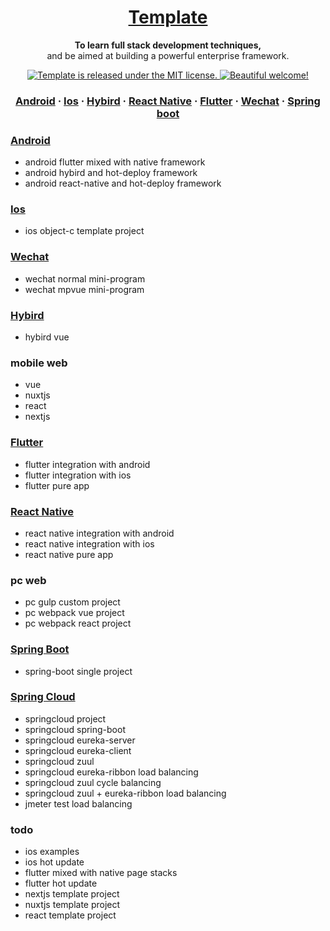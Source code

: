 <h1 align="center">
  <a href="https://reactnative.dev/">
    Template
  </a>
</h1>

<p align="center">
  <strong>To learn full stack development techniques,</strong><br>
  and be aimed at building a powerful enterprise framework.
</p>

<p align="center">
  <a href="https://github.com/krmao/template">
    <img src="https://img.shields.io/badge/license-MIT-blue.svg" alt="Template is released under the MIT license." />
  </a>
  <a href="https://github.com/krmao/template">
    <img src="https://img.shields.io/badge/krmao-welcome-brightgreen.svg" alt="Beautiful welcome!" />
  </a>
</p>

<h3 align="center">
  <a href="https://github.com/krmao/template/tree/androidx/mobile/android">Android</a>
  <span> · </span>
  <a href="https://github.com/krmao/template/tree/androidx/mobile/IOS">Ios</a>
  <span> · </span>
  <a href="https://github.com/krmao/template/tree/androidx/mobile/hybird_vue">Hybird</a>
  <span> · </span>
  <a href="https://github.com/krmao/template/tree/androidx/mobile/react_native">React Native</a>
  <span> · </span>
  <a href="https://github.com/krmao/template/tree/androidx/mobile/flutter_module">Flutter</a>
  <span> · </span>
  <a href="https://github.com/krmao/template/tree/androidx/mobile/wechat">Wechat</a>
  <span> · </span>
  <a href="https://github.com/krmao/template/tree/androidx/service/service-template">Spring boot</a>
</h3>

### <a href="https://github.com/krmao/template/tree/androidx/mobile/android">Android</a>
- android flutter mixed with native framework
- android hybird and hot-deploy framework
- android react-native and hot-deploy framework

### <a href="https://github.com/krmao/template/tree/androidx/mobile/IOS">Ios</a>
- ios object-c template project

### <a href="https://github.com/krmao/template/tree/androidx/mobile/wechat">Wechat</a>
- wechat normal mini-program
- wechat mpvue mini-program

### <a href="https://github.com/krmao/template/tree/androidx/mobile/hybird_vue">Hybird</a>
- hybird vue

### mobile web
- vue
- nuxtjs
- react
- nextjs

### <a href="https://github.com/krmao/template/tree/androidx/mobile/flutter_module">Flutter</a>
- flutter integration with android
- flutter integration with ios
- flutter pure app

### <a href="https://github.com/krmao/template/tree/androidx/mobile/react_native">React Native</a>
- react native integration with android
- react native integration with ios
- react native pure app

### pc web
- pc gulp custom project
- pc webpack vue project
- pc webpack react project

### <a href="https://github.com/krmao/template/tree/androidx/service/service-template">Spring Boot</a>
- spring-boot single project

### <a href="https://github.com/krmao/template/tree/androidx/service/springcloud">Spring Cloud</a>
- springcloud project
- springcloud spring-boot
- springcloud eureka-server
- springcloud eureka-client
- springcloud zuul
- springcloud eureka-ribbon load balancing
- springcloud zuul cycle balancing
- springcloud zuul + eureka-ribbon load balancing
- jmeter test load balancing

### todo
- ios examples
- ios hot update
- flutter mixed with native page stacks
- flutter hot update
- nextjs template project
- nuxtjs template project
- react template project
